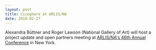 ```yaml
---
layout: post
title: Cicognara at ARLIS/NA
date: 2018-02-27
---
```

Alexandra Büttner and Roger Lawson (National Gallery of Art) will host a project update and open partners meeting at <a href="http://sched.co/Cxi7">ARLIS/NA's 46th Annual Conference</a> in New York.
